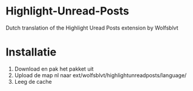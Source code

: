 Highlight-Unread-Posts
======================

Dutch translation of the Highlight Uread Posts extension by Wolfsblvt

Installatie
===========

1. Download en pak het pakket uit
2. Upload de map nl naar ext/wolfsblvt/highlightunreadposts/language/
3. Leeg de cache
